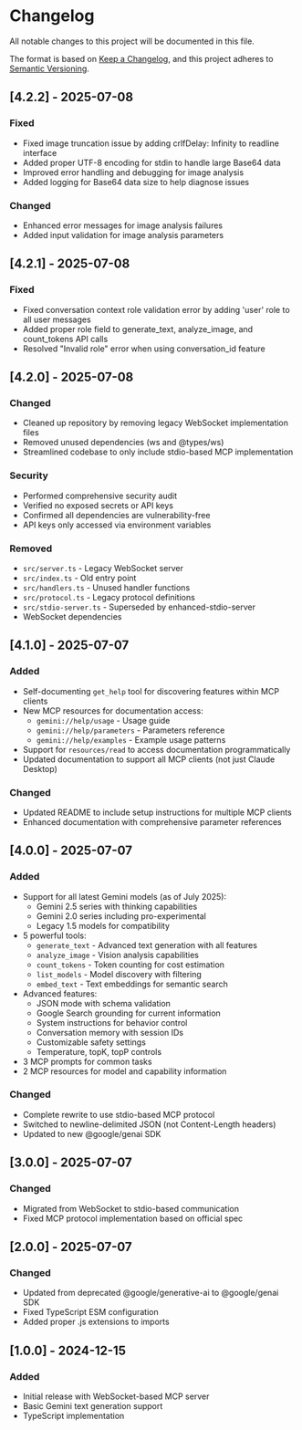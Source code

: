 # Changelog

All notable changes to this project will be documented in this file.

The format is based on [Keep a Changelog](https://keepachangelog.com/en/1.0.0/),
and this project adheres to [Semantic Versioning](https://semver.org/spec/v2.0.0.html).

## [4.2.2] - 2025-07-08

### Fixed
- Fixed image truncation issue by adding crlfDelay: Infinity to readline interface
- Added proper UTF-8 encoding for stdin to handle large Base64 data
- Improved error handling and debugging for image analysis
- Added logging for Base64 data size to help diagnose issues

### Changed
- Enhanced error messages for image analysis failures
- Added input validation for image analysis parameters

## [4.2.1] - 2025-07-08

### Fixed
- Fixed conversation context role validation error by adding 'user' role to all user messages
- Added proper role field to generate_text, analyze_image, and count_tokens API calls
- Resolved "Invalid role" error when using conversation_id feature

## [4.2.0] - 2025-07-08

### Changed
- Cleaned up repository by removing legacy WebSocket implementation files
- Removed unused dependencies (ws and @types/ws)
- Streamlined codebase to only include stdio-based MCP implementation

### Security
- Performed comprehensive security audit
- Verified no exposed secrets or API keys
- Confirmed all dependencies are vulnerability-free
- API keys only accessed via environment variables

### Removed
- `src/server.ts` - Legacy WebSocket server
- `src/index.ts` - Old entry point
- `src/handlers.ts` - Unused handler functions
- `src/protocol.ts` - Legacy protocol definitions
- `src/stdio-server.ts` - Superseded by enhanced-stdio-server
- WebSocket dependencies

## [4.1.0] - 2025-07-07

### Added
- Self-documenting `get_help` tool for discovering features within MCP clients
- New MCP resources for documentation access:
  - `gemini://help/usage` - Usage guide
  - `gemini://help/parameters` - Parameters reference  
  - `gemini://help/examples` - Example usage patterns
- Support for `resources/read` to access documentation programmatically
- Updated documentation to support all MCP clients (not just Claude Desktop)

### Changed
- Updated README to include setup instructions for multiple MCP clients
- Enhanced documentation with comprehensive parameter references

## [4.0.0] - 2025-07-07

### Added
- Support for all latest Gemini models (as of July 2025):
  - Gemini 2.5 series with thinking capabilities
  - Gemini 2.0 series including pro-experimental
  - Legacy 1.5 models for compatibility
- 5 powerful tools:
  - `generate_text` - Advanced text generation with all features
  - `analyze_image` - Vision analysis capabilities
  - `count_tokens` - Token counting for cost estimation
  - `list_models` - Model discovery with filtering
  - `embed_text` - Text embeddings for semantic search
- Advanced features:
  - JSON mode with schema validation
  - Google Search grounding for current information
  - System instructions for behavior control
  - Conversation memory with session IDs
  - Customizable safety settings
  - Temperature, topK, topP controls
- 3 MCP prompts for common tasks
- 2 MCP resources for model and capability information

### Changed
- Complete rewrite to use stdio-based MCP protocol
- Switched to newline-delimited JSON (not Content-Length headers)
- Updated to new @google/genai SDK

## [3.0.0] - 2025-07-07

### Changed
- Migrated from WebSocket to stdio-based communication
- Fixed MCP protocol implementation based on official spec

## [2.0.0] - 2025-07-07

### Changed
- Updated from deprecated @google/generative-ai to @google/genai SDK
- Fixed TypeScript ESM configuration
- Added proper .js extensions to imports

## [1.0.0] - 2024-12-15

### Added
- Initial release with WebSocket-based MCP server
- Basic Gemini text generation support
- TypeScript implementation